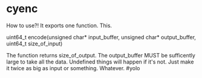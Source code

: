 # cyenc
How to use?! It exports one function. This.

uint64_t encode(unsigned char* input_buffer, unsigned char* output_buffer, uint64_t size_of_input)

The function returns size_of_output.
The output_buffer MUST be sufficently large to take all the data. Undefined things will happen if it's not. Just make it twice as big as input or something. Whatever. #yolo
